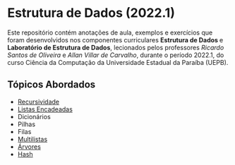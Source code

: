 <h1> Estrutura de Dados (2022.1) </h1>
<p>
  Este repositório contém anotações de aula, exemplos e exercícios que foram desenvolvidos nos componentes curriculares <strong> Estrutura de Dados </strong> e <strong> Laboratório de Estrutura de Dados</strong>, lecionados pelos professores <em> Ricardo Santos de Oliveira </em> e <em> Allan Villar de Carvalho</em>, durante o período 2022.1, do curso Ciência da Computação da Universidade Estadual da Paraíba (UEPB).
</p>
<h2> Tópicos Abordados </h2>
<ul>
  <li> <a href = "https://github.com/josec-junior/UEPB/tree/main/EstruturaDeDados_2022.1/Recursividade"> Recursividade </a> </li>
  <li> <a href = "https://github.com/josec-junior/UEPB/tree/main/EstruturaDeDados_2022.1/ListasEncadeadas"> Listas Encadeadas </a> </li>
  <li> Dicionários </li>
  <li> Pilhas </li>
  <li> Filas </li>
  <li> <a href = "https://github.com/josec-junior/UEPB/tree/main/EstruturaDeDados_2022.1/Multilistas"> Multilistas </a> </li>
  <li> <a href = "https://github.com/josec-junior/UEPB/tree/main/EstruturaDeDados_2022.1/%C3%81rvores"> Árvores </a> </li>
  <li> <a href = "https://github.com/josec-junior/UEPB/tree/main/EstruturaDeDados_2022.1/Hash"> Hash </a> </li>
</ul>
